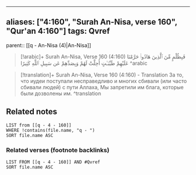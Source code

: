 
---
aliases: ["4:160", "Surah An-Nisa, verse 160", "Qur'an 4:160"]
tags: Qvref
---

parent:: [[q - An-Nisa (4)|An-Nisa]]

> [!arabic]+ Surah An-Nisa, Verse 160 (4:160)
> <span class="quran-arabic">فَبِظُلْمٍ مِّنَ ٱلَّذِينَ هَادُوا۟ حَرَّمْنَا عَلَيْهِمْ طَيِّبَـٰتٍ أُحِلَّتْ لَهُمْ وَبِصَدِّهِمْ عَن سَبِيلِ ٱللَّهِ كَثِيرًا</span>
^arabic

> [!translation]+ Surah An-Nisa, Verse 160 (4:160) - Translation
> За то, что иудеи поступали несправедливо и многих сбивали (или часто сбивали людей) с пути Аллаха, Мы запретили им блага, которые были дозволены им.
^translation



## Related notes
```dataview
LIST from [[q - 4 - 160]]
WHERE !contains(file.name, "q - ")
SORT file.name ASC
```

### Related verses (footnote backlinks)
```dataview
LIST FROM [[q - 4 - 160]] AND #Qvref
SORT file.name ASC
```

